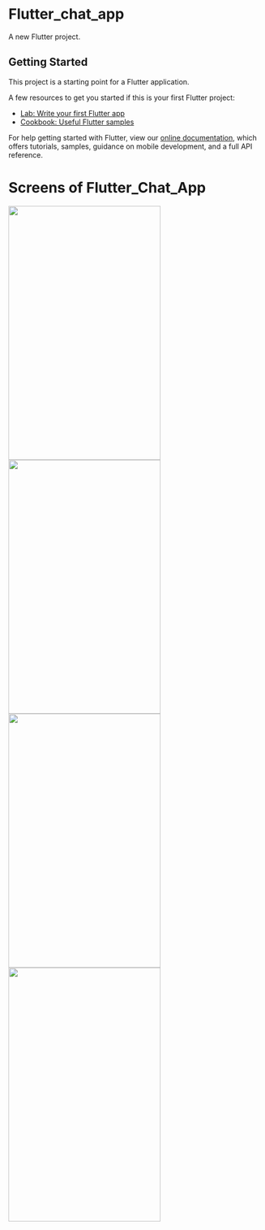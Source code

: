 # Flutter_chat_app

A new Flutter project.

## Getting Started

This project is a starting point for a Flutter application.

A few resources to get you started if this is your first Flutter project:

- [Lab: Write your first Flutter app](https://flutter.dev/docs/get-started/codelab)
- [Cookbook: Useful Flutter samples](https://flutter.dev/docs/cookbook)

For help getting started with Flutter, view our
[online documentation](https://flutter.dev/docs), which offers tutorials,
samples, guidance on mobile development, and a full API reference.

# Screens of Flutter_Chat_App

<img src="https://user-images.githubusercontent.com/56240820/96552200-dfa9af00-12cc-11eb-9138-01303acb6f46.jpg" height=500 width=300/>
<img src="https://user-images.githubusercontent.com/56240820/96552210-e2a49f80-12cc-11eb-9845-cdff7473fa29.jpg" height=500 width=300/>
<img src="https://user-images.githubusercontent.com/56240820/96552206-e1737280-12cc-11eb-9203-1df22ec51682.jpg" height=500 width=300/>
<img src="https://user-images.githubusercontent.com/56240820/96552208-e20c0900-12cc-11eb-8889-9cdd51fa66dd.jpg" height=500 width=300/>

